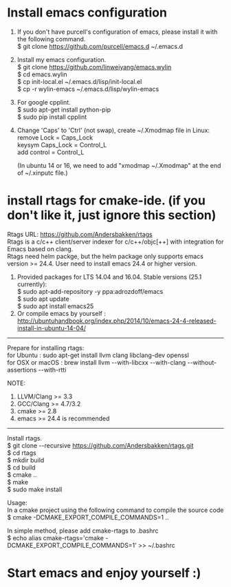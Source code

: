 # Install emacs configuration
1. If you don't have purcell's configuration of emacs, please install it with the following command.  
	$ git clone https://github.com/purcell/emacs.d ~/.emacs.d  

2. Install my emacs configuration.  
	$ git clone https://github.com/linweiyang/emacs.wylin  
	$ cd emacs.wylin  
	$ cp init-local.el ~/.emacs.d/lisp/init-local.el  
	$ cp -r wylin-emacs ~/.emacs.d/lisp/wylin-emacs  

3. For google cpplint.  
	$ sudo apt-get install python-pip  
	$ sudo pip install cpplint  

4. Change 'Caps' to 'Ctrl' (not swap), create ~/.Xmodmap file in Linux:  
   remove Lock = Caps_Lock  
   keysym Caps_Lock = Control_L  
   add control = Control_L  
	
	(In ubuntu 14 or 16, we need to add "xmodmap ~/.Xmodmap" at the end of ~/.xinputc file.)  

# install rtags for cmake-ide. (if you don't like it, just ignore this section)
Rtags URL: https://github.com/Andersbakken/rtags  
Rtags is a c/c++ client/server indexer for c/c++/objc[++] with integration for Emacs based on clang.  
Rtags need helm packge, but the helm package only supports emacs version >= 24.4. User need to install emacs 24.4 or higher version.  
1. Provided packages for LTS 14.04 and 16.04. Stable versions (25.1 currently):  
	$ sudo apt-add-repository -y ppa:adrozdoff/emacs  
	$ sudo apt update  
	$ sudo apt install emacs25  
2. Or compile emacs by yourself : http://ubuntuhandbook.org/index.php/2014/10/emacs-24-4-released-install-in-ubuntu-14-04/  

-----------
Prepare for installing rtags:  
for Ubuntu :       sudo apt-get install llvm clang libclang-dev openssl  
for OSX or macOS : brew install llvm --with-libcxx --with-clang --without-assertions --with-rtti  

NOTE:  
1. LLVM/Clang >= 3.3  
2. GCC/Clang >= 4.7/3.2  
3. cmake >= 2.8  
4. emacs >= 24.4 is recommended  

-----------
Install rtags.  
$ git clone --recursive https://github.com/Andersbakken/rtags.git  
$ cd rtags  
$ mkdir build  
$ cd build  
$ cmake ..  
$ make  
$ sudo make install  

Usage:  
In a cmake project using the following command to compile the source code   
$ cmake -DCMAKE_EXPORT_COMPILE_COMMANDS=1 ..  

In simple method, please add cmake-rtags to .bashrc  
$ echo alias cmake-rtags=\'cmake -DCMAKE_EXPORT_COMPILE_COMMANDS=1\' >> ~/.bashrc


# Start emacs and enjoy yourself :)
